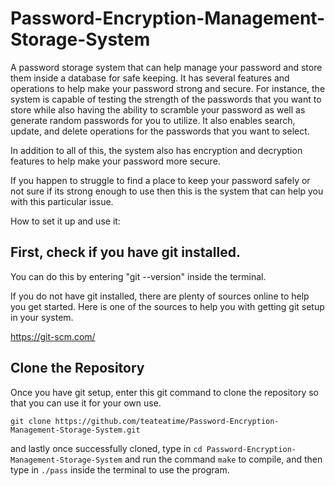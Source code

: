 # Password-Encryption-Management-Storage-System

A password storage system that can help manage your password and store them inside a database for safe keeping.
It has several features and operations to help make your password strong and secure.
For instance, the system is capable of testing the strength of the passwords that you want to store 
while also having the ability to scramble your password as well as generate random passwords for
you to utilize.
It also enables search, update, and delete operations for the passwords that you want to select.

In addition to all of this, the system also has encryption and decryption features to help make your password more secure.

If you happen to struggle to find a place to keep your password safely or not sure if its strong enough to use then this is the system
that can help you with this particular issue.

How to set it up and use it:

First, check if you have git installed.
---------------------------------------------------------------

You can do this by entering "git --version" inside the terminal.

If you do not have git installed, there are plenty of sources online to help you get started.
Here is one of the sources to help you with getting git setup in your system.
                                                                            
https://git-scm.com/

Clone the Repository
---------------------------------------------------------------
Once you have git setup, enter this git command to clone the repository so that you can use it for your own use.

`git clone https://github.com/teateatime/Password-Encryption-Management-Storage-System.git`

and lastly once successfully cloned, type in `cd Password-Encryption-Management-Storage-System` and run the command `make` to compile, and then type in `./pass` inside the terminal to use the program.

